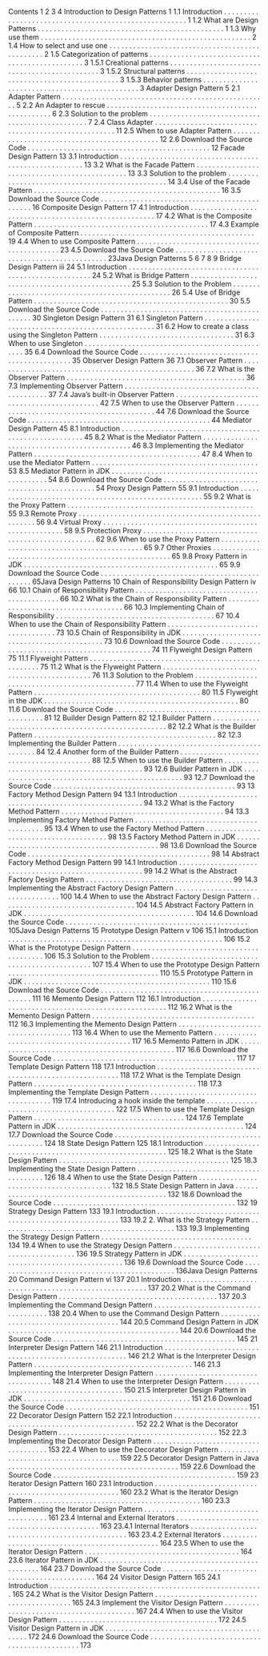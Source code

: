 Contents
1
2
3
4
Introduction to Design Patterns 1
1.1 Introduction . . . . . . . . . . . . . . . . . . . . . . . . . . . . . . . . . . . . . . . . . . . . . . . . . . . . . . 1
1.2 What are Design Patterns . . . . . . . . . . . . . . . . . . . . . . . . . . . . . . . . . . . . . . . . . . . . . . . 1
1.3 Why use them . . . . . . . . . . . . . . . . . . . . . . . . . . . . . . . . . . . . . . . . . . . . . . . . . . . . . 2
1.4 How to select and use one . . . . . . . . . . . . . . . . . . . . . . . . . . . . . . . . . . . . . . . . . . . . . . . 2
1.5 Categorization of patterns . . . . . . . . . . . . . . . . . . . . . . . . . . . . . . . . . . . . . . . . . . . . . . . 3
1.5.1 Creational patterns . . . . . . . . . . . . . . . . . . . . . . . . . . . . . . . . . . . . . . . . . . . . . . 3
1.5.2 Structural patterns . . . . . . . . . . . . . . . . . . . . . . . . . . . . . . . . . . . . . . . . . . . . . . 3
1.5.3 Behavior patterns . . . . . . . . . . . . . . . . . . . . . . . . . . . . . . . . . . . . . . . . . . . . . . . 3
Adapter Design Pattern 5
2.1 Adapter Pattern . . . . . . . . . . . . . . . . . . . . . . . . . . . . . . . . . . . . . . . . . . . . . . . . . . . . 5
2.2 An Adapter to rescue . . . . . . . . . . . . . . . . . . . . . . . . . . . . . . . . . . . . . . . . . . . . . . . . . 6
2.3 Solution to the problem . . . . . . . . . . . . . . . . . . . . . . . . . . . . . . . . . . . . . . . . . . . . . . . . 7
2.4 Class Adapter . . . . . . . . . . . . . . . . . . . . . . . . . . . . . . . . . . . . . . . . . . . . . . . . . . . . . 11
2.5 When to use Adapter Pattern . . . . . . . . . . . . . . . . . . . . . . . . . . . . . . . . . . . . . . . . . . . . . 12
2.6 Download the Source Code . . . . . . . . . . . . . . . . . . . . . . . . . . . . . . . . . . . . . . . . . . . . . . 12
Facade Design Pattern
13
3.1 Introduction . . . . . . . . . . . . . . . . . . . . . . . . . . . . . . . . . . . . . . . . . . . . . . . . . . . . . . 13
3.2 What is the Facade Pattern . . . . . . . . . . . . . . . . . . . . . . . . . . . . . . . . . . . . . . . . . . . . . . 13
3.3 Solution to the problem . . . . . . . . . . . . . . . . . . . . . . . . . . . . . . . . . . . . . . . . . . . . . . . . 14
3.4 Use of the Facade Pattern . . . . . . . . . . . . . . . . . . . . . . . . . . . . . . . . . . . . . . . . . . . . . . . 16
3.5 Download the Source Code . . . . . . . . . . . . . . . . . . . . . . . . . . . . . . . . . . . . . . . . . . . . . . 16
Composite Design Pattern
17
4.1 Introduction . . . . . . . . . . . . . . . . . . . . . . . . . . . . . . . . . . . . . . . . . . . . . . . . . . . . . . 17
4.2 What is the Composite Pattern . . . . . . . . . . . . . . . . . . . . . . . . . . . . . . . . . . . . . . . . . . . . 17
4.3 Example of Composite Pattern . . . . . . . . . . . . . . . . . . . . . . . . . . . . . . . . . . . . . . . . . . . . 19
4.4 When to use Composite Pattern . . . . . . . . . . . . . . . . . . . . . . . . . . . . . . . . . . . . . . . . . . . . 23
4.5 Download the Source Code . . . . . . . . . . . . . . . . . . . . . . . . . . . . . . . . . . . . . . . . . . . . . . 23Java Design Patterns
5
6
7
8
9
Bridge Design Pattern
iii
24
5.1 Introduction . . . . . . . . . . . . . . . . . . . . . . . . . . . . . . . . . . . . . . . . . . . . . . . . . . . . . . 24
5.2 What is Bridge Pattern . . . . . . . . . . . . . . . . . . . . . . . . . . . . . . . . . . . . . . . . . . . . . . . . 25
5.3 Solution to the Problem . . . . . . . . . . . . . . . . . . . . . . . . . . . . . . . . . . . . . . . . . . . . . . . . 26
5.4 Use of Bridge Pattern . . . . . . . . . . . . . . . . . . . . . . . . . . . . . . . . . . . . . . . . . . . . . . . . . 30
5.5 Download the Source Code . . . . . . . . . . . . . . . . . . . . . . . . . . . . . . . . . . . . . . . . . . . . . . 30
Singleton Design Pattern
31
6.1 Singleton Pattern . . . . . . . . . . . . . . . . . . . . . . . . . . . . . . . . . . . . . . . . . . . . . . . . . . . 31
6.2 How to create a class using the Singleton Pattern . . . . . . . . . . . . . . . . . . . . . . . . . . . . . . . . . . 31
6.3 When to use Singleton . . . . . . . . . . . . . . . . . . . . . . . . . . . . . . . . . . . . . . . . . . . . . . . . 35
6.4 Download the Source Code . . . . . . . . . . . . . . . . . . . . . . . . . . . . . . . . . . . . . . . . . . . . . . 35
Observer Design Pattern
36
7.1 Observer Pattern . . . . . . . . . . . . . . . . . . . . . . . . . . . . . . . . . . . . . . . . . . . . . . . . . . . 36
7.2 What is the Observer Pattern . . . . . . . . . . . . . . . . . . . . . . . . . . . . . . . . . . . . . . . . . . . . . 36
7.3 Implementing Observer Pattern . . . . . . . . . . . . . . . . . . . . . . . . . . . . . . . . . . . . . . . . . . . . 37
7.4 Java’s built-in Observer Pattern . . . . . . . . . . . . . . . . . . . . . . . . . . . . . . . . . . . . . . . . . . . . 42
7.5 When to use the Observer Pattern . . . . . . . . . . . . . . . . . . . . . . . . . . . . . . . . . . . . . . . . . . . 44
7.6 Download the Source Code . . . . . . . . . . . . . . . . . . . . . . . . . . . . . . . . . . . . . . . . . . . . . . 44
Mediator Design Pattern
45
8.1 Introduction . . . . . . . . . . . . . . . . . . . . . . . . . . . . . . . . . . . . . . . . . . . . . . . . . . . . . . 45
8.2 What is the Mediator Pattern . . . . . . . . . . . . . . . . . . . . . . . . . . . . . . . . . . . . . . . . . . . . . 46
8.3 Implementing the Mediator Pattern . . . . . . . . . . . . . . . . . . . . . . . . . . . . . . . . . . . . . . . . . . 47
8.4 When to use the Mediator Pattern . . . . . . . . . . . . . . . . . . . . . . . . . . . . . . . . . . . . . . . . . . 53
8.5 Mediator Pattern in JDK . . . . . . . . . . . . . . . . . . . . . . . . . . . . . . . . . . . . . . . . . . . . . . . 54
8.6 Download the Source Code . . . . . . . . . . . . . . . . . . . . . . . . . . . . . . . . . . . . . . . . . . . . . . 54
Proxy Design Pattern
55
9.1 Introduction . . . . . . . . . . . . . . . . . . . . . . . . . . . . . . . . . . . . . . . . . . . . . . . . . . . . . . 55
9.2 What is the Proxy Pattern . . . . . . . . . . . . . . . . . . . . . . . . . . . . . . . . . . . . . . . . . . . . . . . 55
9.3 Remote Proxy . . . . . . . . . . . . . . . . . . . . . . . . . . . . . . . . . . . . . . . . . . . . . . . . . . . . . 56
9.4 Virtual Proxy . . . . . . . . . . . . . . . . . . . . . . . . . . . . . . . . . . . . . . . . . . . . . . . . . . . . . 58
9.5 Protection Proxy . . . . . . . . . . . . . . . . . . . . . . . . . . . . . . . . . . . . . . . . . . . . . . . . . . . 62
9.6 When to use the Proxy Pattern . . . . . . . . . . . . . . . . . . . . . . . . . . . . . . . . . . . . . . . . . . . . 65
9.7 Other Proxies . . . . . . . . . . . . . . . . . . . . . . . . . . . . . . . . . . . . . . . . . . . . . . . . . . . . . 65
9.8 Proxy Pattern in JDK . . . . . . . . . . . . . . . . . . . . . . . . . . . . . . . . . . . . . . . . . . . . . . . . . 65
9.9 Download the Source Code . . . . . . . . . . . . . . . . . . . . . . . . . . . . . . . . . . . . . . . . . . . . . . 65Java Design Patterns
10 Chain of Responsibility Design Pattern
iv
66
10.1 Chain of Responsibility Pattern . . . . . . . . . . . . . . . . . . . . . . . . . . . . . . . . . . . . . . . . . . . . 66
10.2 What is the Chain of Responsibility Pattern . . . . . . . . . . . . . . . . . . . . . . . . . . . . . . . . . . . . . 66
10.3 Implementing Chain of Responsibility . . . . . . . . . . . . . . . . . . . . . . . . . . . . . . . . . . . . . . . . 67
10.4 When to use the Chain of Responsibility Pattern . . . . . . . . . . . . . . . . . . . . . . . . . . . . . . . . . . . 73
10.5 Chain of Responsibility in JDK . . . . . . . . . . . . . . . . . . . . . . . . . . . . . . . . . . . . . . . . . . . . 73
10.6 Download the Source Code . . . . . . . . . . . . . . . . . . . . . . . . . . . . . . . . . . . . . . . . . . . . . . 74
11 Flyweight Design Pattern
75
11.1 Flyweight Pattern . . . . . . . . . . . . . . . . . . . . . . . . . . . . . . . . . . . . . . . . . . . . . . . . . . . 75
11.2 What is the Flyweight Pattern . . . . . . . . . . . . . . . . . . . . . . . . . . . . . . . . . . . . . . . . . . . . . 76
11.3 Solution to the Problem . . . . . . . . . . . . . . . . . . . . . . . . . . . . . . . . . . . . . . . . . . . . . . . . 77
11.4 When to use the Flyweight Pattern . . . . . . . . . . . . . . . . . . . . . . . . . . . . . . . . . . . . . . . . . . 80
11.5 Flyweight in the JDK . . . . . . . . . . . . . . . . . . . . . . . . . . . . . . . . . . . . . . . . . . . . . . . . . 80
11.6 Download the Source Code . . . . . . . . . . . . . . . . . . . . . . . . . . . . . . . . . . . . . . . . . . . . . . 81
12 Builder Design Pattern
82
12.1 Builder Pattern . . . . . . . . . . . . . . . . . . . . . . . . . . . . . . . . . . . . . . . . . . . . . . . . . . . . 82
12.2 What is the Builder Pattern . . . . . . . . . . . . . . . . . . . . . . . . . . . . . . . . . . . . . . . . . . . . . . 82
12.3 Implementing the Builder Pattern . . . . . . . . . . . . . . . . . . . . . . . . . . . . . . . . . . . . . . . . . . . 84
12.4 Another form of the Builder Pattern . . . . . . . . . . . . . . . . . . . . . . . . . . . . . . . . . . . . . . . . . 88
12.5 When to use the Builder Pattern . . . . . . . . . . . . . . . . . . . . . . . . . . . . . . . . . . . . . . . . . . . 93
12.6 Builder Pattern in JDK . . . . . . . . . . . . . . . . . . . . . . . . . . . . . . . . . . . . . . . . . . . . . . . . 93
12.7 Download the Source Code . . . . . . . . . . . . . . . . . . . . . . . . . . . . . . . . . . . . . . . . . . . . . . 93
13 Factory Method Design Pattern
94
13.1 Introduction . . . . . . . . . . . . . . . . . . . . . . . . . . . . . . . . . . . . . . . . . . . . . . . . . . . . . . 94
13.2 What is the Factory Method Pattern . . . . . . . . . . . . . . . . . . . . . . . . . . . . . . . . . . . . . . . . . 94
13.3 Implementing Factory Method Pattern . . . . . . . . . . . . . . . . . . . . . . . . . . . . . . . . . . . . . . . . 95
13.4 When to use the Factory Method Pattern . . . . . . . . . . . . . . . . . . . . . . . . . . . . . . . . . . . . . . . 98
13.5 Factory Method Pattern in JDK . . . . . . . . . . . . . . . . . . . . . . . . . . . . . . . . . . . . . . . . . . . . 98
13.6 Download the Source Code . . . . . . . . . . . . . . . . . . . . . . . . . . . . . . . . . . . . . . . . . . . . . . 98
14 Abstract Factory Method Design Pattern
99
14.1 Introduction . . . . . . . . . . . . . . . . . . . . . . . . . . . . . . . . . . . . . . . . . . . . . . . . . . . . . . 99
14.2 What is the Abstract Factory Design Pattern . . . . . . . . . . . . . . . . . . . . . . . . . . . . . . . . . . . . . 99
14.3 Implementing the Abstract Factory Design Pattern . . . . . . . . . . . . . . . . . . . . . . . . . . . . . . . . . . 100
14.4 When to use the Abstract Factory Design Pattern . . . . . . . . . . . . . . . . . . . . . . . . . . . . . . . . . . 104
14.5 Abstract Factory Pattern in JDK . . . . . . . . . . . . . . . . . . . . . . . . . . . . . . . . . . . . . . . . . . . 104
14.6 Download the Source Code . . . . . . . . . . . . . . . . . . . . . . . . . . . . . . . . . . . . . . . . . . . . . . 105Java Design Patterns
15 Prototype Design Pattern
v
106
15.1 Introduction . . . . . . . . . . . . . . . . . . . . . . . . . . . . . . . . . . . . . . . . . . . . . . . . . . . . . . 106
15.2 What is the Prototype Design Pattern . . . . . . . . . . . . . . . . . . . . . . . . . . . . . . . . . . . . . . . . . 106
15.3 Solution to the Problem . . . . . . . . . . . . . . . . . . . . . . . . . . . . . . . . . . . . . . . . . . . . . . . . 107
15.4 When to use the Prototype Design Pattern . . . . . . . . . . . . . . . . . . . . . . . . . . . . . . . . . . . . . . 110
15.5 Prototype Pattern in JDK . . . . . . . . . . . . . . . . . . . . . . . . . . . . . . . . . . . . . . . . . . . . . . . 110
15.6 Download the Source Code . . . . . . . . . . . . . . . . . . . . . . . . . . . . . . . . . . . . . . . . . . . . . . 111
16 Memento Design Pattern
112
16.1 Introduction . . . . . . . . . . . . . . . . . . . . . . . . . . . . . . . . . . . . . . . . . . . . . . . . . . . . . . 112
16.2 What is the Memento Design Pattern . . . . . . . . . . . . . . . . . . . . . . . . . . . . . . . . . . . . . . . . . 112
16.3 Implementing the Memento Design Pattern . . . . . . . . . . . . . . . . . . . . . . . . . . . . . . . . . . . . . 113
16.4 When to use the Memento Pattern . . . . . . . . . . . . . . . . . . . . . . . . . . . . . . . . . . . . . . . . . . 117
16.5 Memento Pattern in JDK . . . . . . . . . . . . . . . . . . . . . . . . . . . . . . . . . . . . . . . . . . . . . . . 117
16.6 Download the Source Code . . . . . . . . . . . . . . . . . . . . . . . . . . . . . . . . . . . . . . . . . . . . . . 117
17 Template Design Pattern
118
17.1 Introduction . . . . . . . . . . . . . . . . . . . . . . . . . . . . . . . . . . . . . . . . . . . . . . . . . . . . . . 118
17.2 What is the Template Design Pattern . . . . . . . . . . . . . . . . . . . . . . . . . . . . . . . . . . . . . . . . . 118
17.3 Implementing the Template Design Pattern . . . . . . . . . . . . . . . . . . . . . . . . . . . . . . . . . . . . . . 119
17.4 Introducing a hook inside the template . . . . . . . . . . . . . . . . . . . . . . . . . . . . . . . . . . . . . . . . 122
17.5 When to use the Template Design Pattern . . . . . . . . . . . . . . . . . . . . . . . . . . . . . . . . . . . . . . 124
17.6 Template Pattern in JDK . . . . . . . . . . . . . . . . . . . . . . . . . . . . . . . . . . . . . . . . . . . . . . . 124
17.7 Download the Source Code . . . . . . . . . . . . . . . . . . . . . . . . . . . . . . . . . . . . . . . . . . . . . . 124
18 State Design Pattern
125
18.1 Introduction . . . . . . . . . . . . . . . . . . . . . . . . . . . . . . . . . . . . . . . . . . . . . . . . . . . . . . 125
18.2 What is the State Design Pattern . . . . . . . . . . . . . . . . . . . . . . . . . . . . . . . . . . . . . . . . . . . 125
18.3 Implementing the State Design Pattern . . . . . . . . . . . . . . . . . . . . . . . . . . . . . . . . . . . . . . . . 126
18.4 When to use the State Design Pattern . . . . . . . . . . . . . . . . . . . . . . . . . . . . . . . . . . . . . . . . . 132
18.5 State Design Pattern in Java . . . . . . . . . . . . . . . . . . . . . . . . . . . . . . . . . . . . . . . . . . . . . . 132
18.6 Download the Source Code . . . . . . . . . . . . . . . . . . . . . . . . . . . . . . . . . . . . . . . . . . . . . . 132
19 Strategy Design Pattern
133
19.1 Introduction . . . . . . . . . . . . . . . . . . . . . . . . . . . . . . . . . . . . . . . . . . . . . . . . . . . . . . 133
19.2 2. What is the Strategy Pattern . . . . . . . . . . . . . . . . . . . . . . . . . . . . . . . . . . . . . . . . . . . . 133
19.3 Implementing the Strategy Design Pattern . . . . . . . . . . . . . . . . . . . . . . . . . . . . . . . . . . . . . . 134
19.4 When to use the Strategy Design Pattern . . . . . . . . . . . . . . . . . . . . . . . . . . . . . . . . . . . . . . . 136
19.5 Strategy Pattern in JDK . . . . . . . . . . . . . . . . . . . . . . . . . . . . . . . . . . . . . . . . . . . . . . . . 136
19.6 Download the Source Code . . . . . . . . . . . . . . . . . . . . . . . . . . . . . . . . . . . . . . . . . . . . . . 136Java Design Patterns
20 Command Design Pattern
vi
137
20.1 Introduction . . . . . . . . . . . . . . . . . . . . . . . . . . . . . . . . . . . . . . . . . . . . . . . . . . . . . . 137
20.2 What is the Command Design Pattern . . . . . . . . . . . . . . . . . . . . . . . . . . . . . . . . . . . . . . . . 137
20.3 Implementing the Command Design Pattern . . . . . . . . . . . . . . . . . . . . . . . . . . . . . . . . . . . . . 138
20.4 When to use the Command Design Pattern . . . . . . . . . . . . . . . . . . . . . . . . . . . . . . . . . . . . . . 144
20.5 Command Design Pattern in JDK . . . . . . . . . . . . . . . . . . . . . . . . . . . . . . . . . . . . . . . . . . . 144
20.6 Download the Source Code . . . . . . . . . . . . . . . . . . . . . . . . . . . . . . . . . . . . . . . . . . . . . . 145
21 Interpreter Design Pattern
146
21.1 Introduction . . . . . . . . . . . . . . . . . . . . . . . . . . . . . . . . . . . . . . . . . . . . . . . . . . . . . . 146
21.2 What is the Interpreter Design Pattern . . . . . . . . . . . . . . . . . . . . . . . . . . . . . . . . . . . . . . . . 146
21.3 Implementing the Interpreter Design Pattern . . . . . . . . . . . . . . . . . . . . . . . . . . . . . . . . . . . . . 148
21.4 When to use the Interpreter Design Pattern . . . . . . . . . . . . . . . . . . . . . . . . . . . . . . . . . . . . . . 150
21.5 Interpreter Design Pattern in JDK . . . . . . . . . . . . . . . . . . . . . . . . . . . . . . . . . . . . . . . . . . 151
21.6 Download the Source Code . . . . . . . . . . . . . . . . . . . . . . . . . . . . . . . . . . . . . . . . . . . . . . 151
22 Decorator Design Pattern
152
22.1 Introduction . . . . . . . . . . . . . . . . . . . . . . . . . . . . . . . . . . . . . . . . . . . . . . . . . . . . . . 152
22.2 What is the Decorator Design Pattern . . . . . . . . . . . . . . . . . . . . . . . . . . . . . . . . . . . . . . . . 152
22.3 Implementing the Decorator Design Pattern . . . . . . . . . . . . . . . . . . . . . . . . . . . . . . . . . . . . . 153
22.4 When to use the Decorator Design Pattern . . . . . . . . . . . . . . . . . . . . . . . . . . . . . . . . . . . . . . 159
22.5 Decorator Design Pattern in Java . . . . . . . . . . . . . . . . . . . . . . . . . . . . . . . . . . . . . . . . . . . 159
22.6 Download the Source Code . . . . . . . . . . . . . . . . . . . . . . . . . . . . . . . . . . . . . . . . . . . . . . 159
23 Iterator Design Pattern
160
23.1 Introduction . . . . . . . . . . . . . . . . . . . . . . . . . . . . . . . . . . . . . . . . . . . . . . . . . . . . . . 160
23.2 What is the Iterator Design Pattern . . . . . . . . . . . . . . . . . . . . . . . . . . . . . . . . . . . . . . . . . . 160
23.3 Implementing the Iterator Design Pattern . . . . . . . . . . . . . . . . . . . . . . . . . . . . . . . . . . . . . . . 161
23.4 Internal and External Iterators . . . . . . . . . . . . . . . . . . . . . . . . . . . . . . . . . . . . . . . . . . . . 163
23.4.1 Internal Iterators . . . . . . . . . . . . . . . . . . . . . . . . . . . . . . . . . . . . . . . . . . . . . . . 163
23.4.2 External Iterators . . . . . . . . . . . . . . . . . . . . . . . . . . . . . . . . . . . . . . . . . . . . . . . 164
23.5 When to use the Iterator Design Pattern . . . . . . . . . . . . . . . . . . . . . . . . . . . . . . . . . . . . . . . 164
23.6 Iterator Pattern in JDK . . . . . . . . . . . . . . . . . . . . . . . . . . . . . . . . . . . . . . . . . . . . . . . . 164
23.7 Download the Source Code . . . . . . . . . . . . . . . . . . . . . . . . . . . . . . . . . . . . . . . . . . . . . . 164
24 Visitor Design Pattern
165
24.1 Introduction . . . . . . . . . . . . . . . . . . . . . . . . . . . . . . . . . . . . . . . . . . . . . . . . . . . . . . 165
24.2 What is the Visitor Design Pattern . . . . . . . . . . . . . . . . . . . . . . . . . . . . . . . . . . . . . . . . . . 165
24.3 Implement the Visitor Design Pattern . . . . . . . . . . . . . . . . . . . . . . . . . . . . . . . . . . . . . . . . . 167
24.4 When to use the Visitor Design Pattern . . . . . . . . . . . . . . . . . . . . . . . . . . . . . . . . . . . . . . . . 172
24.5 Visitor Design Pattern in JDK . . . . . . . . . . . . . . . . . . . . . . . . . . . . . . . . . . . . . . . . . . . . 172
24.6 Download the Source Code . . . . . . . . . . . . . . . . . . . . . . . . . . . . . . . . . . . . . . . . . . . . . . 173
